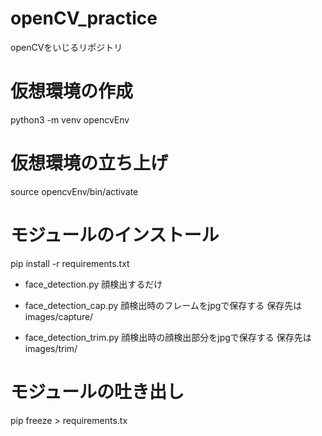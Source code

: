 # openCV_practice
openCVをいじるリポジトリ

# 仮想環境の作成
python3 -m venv opencvEnv

# 仮想環境の立ち上げ
source opencvEnv/bin/activate

# モジュールのインストール
pip install -r requirements.txt


- face_detection.py
顔検出するだけ

- face_detection_cap.py
顔検出時のフレームをjpgで保存する
保存先は images/capture/

- face_detection_trim.py
顔検出時の顔検出部分をjpgで保存する
保存先は images/trim/

# モジュールの吐き出し
pip freeze > requirements.tx